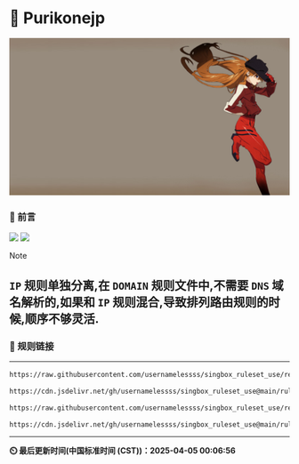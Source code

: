 
# 🧸 Purikonejp
![](https://raw.githubusercontent.com/usernamelessss/picture-bed/main/images/202504042256831.jpg)
### 📣 前言
![](https://shields.io/badge/-移除重复规则-ff69b4) ![](https://shields.io/badge/-IP&nbsp;规则单独存放不与&nbsp;DOMAIN&nbsp;等混合-green)
> [!NOTE]
**`IP` 规则单独分离,在 `DOMAIN` 规则文件中,不需要 `DNS` 域名解析的,如果和 `IP` 规则混合,导致排列路由规则的时候,顺序不够灵活.**
---

###  🔗 规则链接
---

```url
https://raw.githubusercontent.com/usernamelessss/singbox_ruleset_use/refs/heads/main/rule/Purikonejp/Purikonejp_No_IP.json
```

```url
https://cdn.jsdelivr.net/gh/usernamelessss/singbox_ruleset_use@main/rule/Purikonejp/Purikonejp_No_IP.json
```

```url
https://raw.githubusercontent.com/usernamelessss/singbox_ruleset_use/refs/heads/main/rule/Purikonejp/Purikonejp_No_IP.srs
```

```url
https://cdn.jsdelivr.net/gh/usernamelessss/singbox_ruleset_use@main/rule/Purikonejp/Purikonejp_No_IP.srs
```

---
**⏲️ 最后更新时间(中国标准时间 (CST))：2025-04-05 00:06:56**